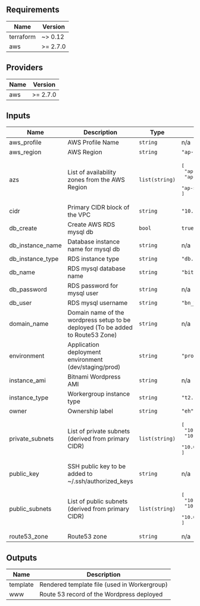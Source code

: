 ## Requirements

| Name | Version |
|------|---------|
| terraform | ~> 0.12 |
| aws | >= 2.7.0 |

## Providers

| Name | Version |
|------|---------|
| aws | >= 2.7.0 |

## Inputs

| Name | Description | Type | Default | Required |
|------|-------------|------|---------|:--------:|
| aws\_profile | AWS Profile Name | `string` | n/a | yes |
| aws\_region | AWS Region | `string` | `"ap-southeast-1"` | no |
| azs | List of availability zones from the AWS Region | `list(string)` | <pre>[<br>  "ap-south-1a",<br>  "ap-south-1b",<br>  "ap-south-1c"<br>]</pre> | no |
| cidr | Primary CIDR block of the VPC | `string` | `"10.0.0.0/16"` | no |
| db\_create | Create AWS RDS mysql db | `bool` | `true` | no |
| db\_instance\_name | Database instance name for mysql db | `string` | n/a | yes |
| db\_instance\_type | RDS instance type | `string` | `"db.t2.micro"` | no |
| db\_name | RDS mysql database name | `string` | `"bitname_wordpress"` | no |
| db\_password | RDS password for mysql user | `string` | n/a | yes |
| db\_user | RDS mysql username | `string` | `"bn_wordpress"` | no |
| domain\_name | Domain name of the wordpress setup to be deployed (To be added to Route53 Zone) | `string` | n/a | yes |
| environment | Application deployment environment (dev/staging/prod) | `string` | `"prod"` | no |
| instance\_ami | Bitnami Wordpress AMI | `string` | n/a | yes |
| instance\_type | Workergroup instance type | `string` | `"t2.micro"` | no |
| owner | Ownership label | `string` | `"eh"` | no |
| private\_subnets | List of private subnets (derived from primary CIDR) | `list(string)` | <pre>[<br>  "10.0.1.0/24",<br>  "10.0.2.0/24",<br>  "10.0.3.0/24"<br>]</pre> | no |
| public\_key | SSH public key to be added to ~/.ssh/authorized\_keys | `string` | n/a | yes |
| public\_subnets | List of public subnets (derived from primary CIDR) | `list(string)` | <pre>[<br>  "10.0.101.0/24",<br>  "10.0.102.0/24",<br>  "10.0.103.0/24"<br>]</pre> | no |
| route53\_zone | Route53 zone | `string` | n/a | yes |

## Outputs

| Name | Description |
|------|-------------|
| template | Rendered template file (used in Workergroup) |
| www | Route 53 record of the Wordpress deployed |

